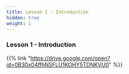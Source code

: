```yaml
---
title: Lesson 1 - Introduction 
hidden: true 
weight: 1
---
```


### Lesson 1 - Introduction

{{% link "https://drive.google.com/open?id=0B30x04ffhNSFLU1KOHY5TDNKVU0" %}}
